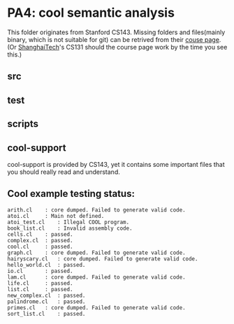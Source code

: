 # PA4: cool semantic analysis

This folder originates from Stanford CS143. Missing folders and files(mainly binary, which is not suitable for git) can be retrived from their [couse page](http://web.stanford.edu/class/cs143/).(Or [ShanghaiTech](http://sist.shanghaitech.edu.cn/faculty/songfu/course/spring2018/CS131/)'s CS131 should the course page work by the time you see this.)

## src


## test


## scripts

## cool-support

cool-support is provided by CS143, yet it contains some important files that you should really read and understand.

## Cool example testing status:

	arith.cl	: core dumped. Failed to generate valid code.
	atoi.cl		: Main not defined.
	atoi_test.cl	: Illegal COOL program.
	book_list.cl	: Invalid assembly code.
	cells.cl	: passed.
	complex.cl	: passed.
	cool.cl		: passed.
	graph.cl	: core dumped. Failed to generate valid code.
	hairyscary.cl	: core dumped. Failed to generate valid code.
	hello_world.cl	: passed.
	io.cl		: passed.
	lam.cl		: core dumped. Failed to generate valid code.
	life.cl		: passed.
	list.cl		: passed.
	new_complex.cl	: passed.
	palindrome.cl	: passed.
	primes.cl	: core dumped. Failed to generate valid code.
	sort_list.cl	: passed.
